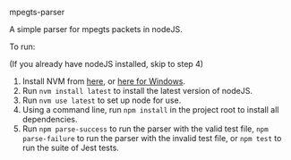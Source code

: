 mpegts-parser

A simple parser for mpegts packets in nodeJS.

To run:

(If you already have nodeJS installed, skip to step 4)
1. Install NVM from [here](https://github.com/nvm-sh/nvm), or [here for Windows](https://github.com/coreybutler/nvm-windows). 
2. Run `nvm install latest` to install the latest version of nodeJS.
3. Run `nvm use latest` to set up node for use.
4. Using a command line, run `npm install` in the project root to install all dependencies.
5. Run `npm parse-success` to run the parser with the valid test file, `npm parse-failure` to run the parser with the invalid test file, or `npm test` to run the suite of Jest tests.